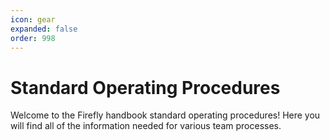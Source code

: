 ```yaml
---
icon: gear
expanded: false
order: 998
---
```


# Standard Operating Procedures

Welcome to the Firefly handbook standard operating procedures! Here you will find all of the information needed for various team processes.
